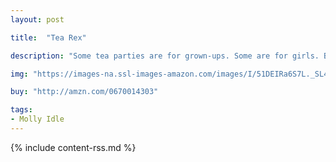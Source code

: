```yaml
---
layout: post

title:  "Tea Rex"

description: "Some tea parties are for grown-ups. Some are for girls. But this tea party is for a very special guest. And it is important to follow some rules…like providing comfortable chairs, and good conversation, and yummy food. But sometimes that is not enough for special guests, especially when their manners are more Cretaceous than gracious…"

img: "https://images-na.ssl-images-amazon.com/images/I/51DEIRa6S7L._SL480_.jpg"

buy: "http://amzn.com/0670014303"

tags:
- Molly Idle
---
```


{% include content-rss.md %}